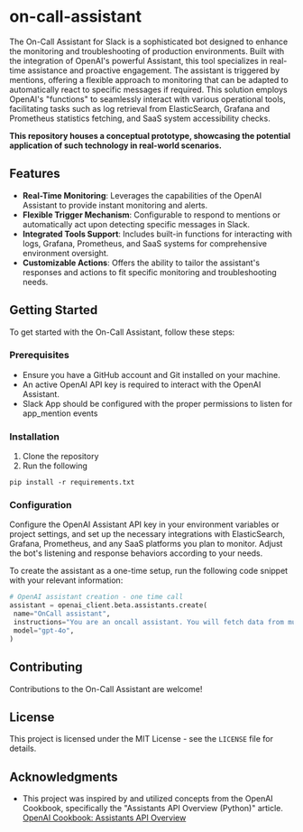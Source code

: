 # on-call-assistant
The On-Call Assistant for Slack is a sophisticated bot designed to enhance the monitoring and troubleshooting of production environments. Built with the integration of OpenAI's powerful Assistant, this tool specializes in real-time assistance and proactive engagement. The assistant is triggered by mentions, offering a flexible approach to monitoring that can be adapted to automatically react to specific messages if required. This solution employs OpenAI's "functions" to seamlessly interact with various operational tools, facilitating tasks such as log retrieval from ElasticSearch, Grafana and Prometheus statistics fetching, and SaaS system accessibility checks.


**This repository houses a conceptual prototype, showcasing the potential application of such technology in real-world scenarios.**

## Features
- **Real-Time Monitoring**: Leverages the capabilities of the OpenAI Assistant to provide instant monitoring and alerts.
- **Flexible Trigger Mechanism**: Configurable to respond to mentions or automatically act upon detecting specific messages in Slack.
- **Integrated Tools Support**: Includes built-in functions for interacting with logs, Grafana, Prometheus, and SaaS systems for comprehensive environment oversight.
- **Customizable Actions**: Offers the ability to tailor the assistant's responses and actions to fit specific monitoring and troubleshooting needs.

## Getting Started
To get started with the On-Call Assistant, follow these steps:

### Prerequisites
- Ensure you have a GitHub account and Git installed on your machine.
- An active OpenAI API key is required to interact with the OpenAI Assistant.
- Slack App should be configured with the proper permissions to listen for app_mention events

### Installation
1. Clone the repository
2. Run the following
```
pip install -r requirements.txt
```

### Configuration
Configure the OpenAI Assistant API key in your environment variables or project settings, and set up the necessary integrations with ElasticSearch, Grafana, Prometheus, and any SaaS platforms you plan to monitor. Adjust the bot's listening and response behaviors according to your needs.

To create the assistant as a one-time setup, run the following code snippet with your relevant information:
```python
# OpenAI assistant creation - one time call
assistant = openai_client.beta.assistants.create(
 name="OnCall assistant",
 instructions="You are an oncall assistant. You will fetch data from multiple sources and help an Ops engineer understand the current status of a production environment. Answers should be 1-2 sentences max.",
 model="gpt-4o",
)
```

## Contributing
Contributions to the On-Call Assistant are welcome!

## License
This project is licensed under the MIT License - see the `LICENSE` file for details.

## Acknowledgments
- This project was inspired by and utilized concepts from the OpenAI Cookbook, specifically the "Assistants API Overview (Python)" article. [OpenAI Cookbook: Assistants API Overview](https://cookbook.openai.com/examples/assistants_api_overview_python)
